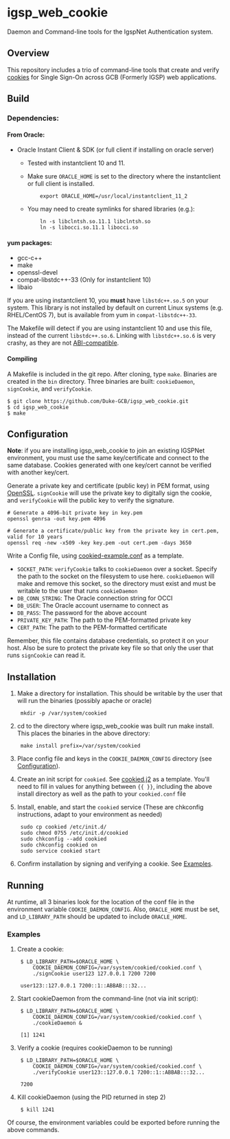 igsp\_web\_cookie
===============

Daemon and Command-line tools for the IgspNet Authentication system.

## Overview

This repository includes a trio of command-line tools that create and verify [cookies](http://en.wikipedia.org/wiki/HTTP_cookie) for Single Sign-On across GCB (Formerly IGSP) web applications.

## Build

### Dependencies:

#### From Oracle:

- Oracle Instant Client & SDK (or full client if installing on oracle server)
  - Tested with instantclient 10 and 11.
  - Make sure `ORACLE_HOME` is set to the directory where the instantclient or full client is installed.

            export ORACLE_HOME=/usr/local/instantclient_11_2

  - You may need to create symlinks for shared libraries (e.g.):

            ln -s libclntsh.so.11.1 libclntsh.so
            ln -s libocci.so.11.1 libocci.so

#### yum packages:

- gcc-c++
- make
- openssl-devel
- compat-libstdc++-33 (Only for instantclient 10)
- libaio

If you are using instantclient 10, you **must** have `libstdc++.so.5` on your system. This library is not installed by default on current Linux systems (e.g. RHEL/CentOS 7), but is  available from yum in `compat-libstdc++-33`.

The Makefile will detect if you are using instantclient 10 and use this file, instead of the current `libstdc++.so.6`. Linking with `libstdc++.so.6` is very crashy, as they are not [ABI-compatible](https://gcc.gnu.org/onlinedocs/libstdc++/manual/abi.html).

#### Compiling

A Makefile is included in the git repo. After cloning, type `make`. Binaries are created in the `bin` directory. Three binaries are built: `cookieDaemon`, `signCookie`, and `verifyCookie`.

    $ git clone https://github.com/Duke-GCB/igsp_web_cookie.git
    $ cd igsp_web_cookie
    $ make

## Configuration

__Note__: if you are installing igsp\_web\_cookie to join an existing IGSPNet environment, you must use the same key/certificate and connect to the same database. Cookies generated with one key/cert cannot be verified with another key/cert.

Generate a private key and certificate (public key) in PEM format, using [OpenSSL](https://www.openssl.org). `signCookie` will use the private key to digitally sign the cookie, and `verifyCookie` will the public key to verify the signature.

    # Generate a 4096-bit private key in key.pem
    openssl genrsa -out key.pem 4096

    # Generate a certificate/public key from the private key in cert.pem, valid for 10 years
    openssl req -new -x509 -key key.pem -out cert.pem -days 3650

Write a Config file, using [cookied-example.conf](cookied-example.conf) as a template.

- `SOCKET_PATH`: `verifyCookie` talks to `cookieDaemon` over a socket. Specify the path to the socket on the filesystem to use here. `cookieDaemon` will make and remove this socket, so the directory must exist and must be writable to the user that runs `cookieDaemon`
- `DB_CONN_STRING`: The Oracle connection string for OCCI
- `DB_USER`: The Oracle account username to connect as
- `DB_PASS`: The password for the above account
- `PRIVATE_KEY_PATH`: The path to the PEM-formatted private key
- `CERT_PATH`: The path to the PEM-formatted certificate

Remember, this file contains database credentials, so protect it on your host. Also be sure to protect the private key file so that only the user that runs `signCookie` can read it.

## Installation

1. Make a directory for installation. This should be writable by the user that will run the binaries (possibly apache or oracle)

        mkdir -p /var/system/cookied

2. cd to the directory where igsp\_web\_cookie was built run make install. This places the binaries in the above directory:

        make install prefix=/var/system/cookied

3. Place config file and keys in the `COOKIE_DAEMON_CONFIG` directory (see [Configuration](#configuration)).
4. Create an init script for `cookied`. See [cookied.j2](https://github.com/Duke-GCB/gcb-ansible/blob/master/roles/igsp_web_cookie/templates/cookied.j2) as a template. You'll need to fill in values for anything between `{{ }}`, including the above install directory as well as the path to your `cookied.conf` file
5. Install, enable, and start the `cookied` service (These are chkconfig instructions, adapt to your environment as needed)

        sudo cp cookied /etc/init.d/
        sudo chmod 0755 /etc/init.d/cookied
        sudo chkconfig --add cookied
        sudo chkconfig cookied on
        sudo service cookied start

6. Confirm installation by signing and verifying a cookie. See [Examples](#examples).

## Running

At runtime, all 3 binaries look for the location of the conf file in the environment variable `COOKIE_DAEMON_CONFIG`. Also, `ORACLE_HOME` must be set, and `LD_LIBRARY_PATH` should be updated to include `ORACLE_HOME`.

### Examples

1. Create a cookie:

        $ LD_LIBRARY_PATH=$ORACLE_HOME \
            COOKIE_DAEMON_CONFIG=/var/system/cookied/cookied.conf \
            ./signCookie user123 127.0.0.1 7200 7200

        user123::127.0.0.1 7200::1::ABBAB:::32...

2. Start cookieDaemon from the command-line (not via init script):

        $ LD_LIBRARY_PATH=$ORACLE_HOME \
            COOKIE_DAEMON_CONFIG=/var/system/cookied/cookied.conf \
            ./cookieDaemon &

        [1] 1241

3. Verify a cookie (requires cookieDaemon to be running)

        $ LD_LIBRARY_PATH=$ORACLE_HOME \
            COOKIE_DAEMON_CONFIG=/var/system/cookied/cookied.conf \
            ./verifyCookie user123::127.0.0.1 7200::1::ABBAB:::32...

        7200

4. Kill cookieDaemon (using the PID returned in step 2)

        $ kill 1241

Of course, the environment variables could be exported before running the above commands.
